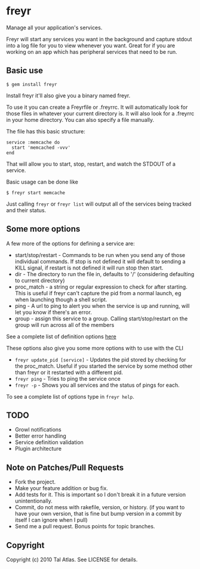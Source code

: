 # freyr

Manage all your application's services.

Freyr will start any services you want in the background and capture stdout into a log file for you to view whenever you want.
Great for if you are working on an app which has peripheral services that need to be run.

## Basic use

    $ gem install freyr

Install freyr it'll also give you a binary named freyr.

To use it you can create a Freyrfile or .freyrrc. It will automatically look for those files in whatever your current
directory is. It will also look for a .freyrrc in your home directory. You can also specify a file manually.

The file has this basic structure:

    service :memcache do
      start 'memcached -vvv'
    end

That will allow you to start, stop, restart, and watch the STDOUT of a service.

Basic usage can be done like

    $ freyr start memcache

Just calling `freyr` or `freyr list` will output all of the services being tracked and their status.

## Some more options

A few more of the options for defining a service are:

* start/stop/restart - Commands to be run when you send any of those individual commands. If stop is not defined it will
default to sending a KILL signal, if restart is not defined it will run stop then start.
* dir - The directory to run the file in, defaults to '/' (considering defaulting to current directory)
* proc_match - a string or regular expression to check for after starting. This is useful if freyr can't capture the pid
from a normal launch, eg when launching though a shell script.
* ping - A url to ping to alert you when the service is up and running, will let you know if there's an error.
* group - assign this service to a group. Calling start/stop/restart on the group will run across all of the members

See a complete list of definition options [here](https://github.com/Talby/freyr/wiki/Service-Definition-Options)

These options also give you some more options with to use with the CLI

* `freyr update_pid [service]` - Updates the pid stored by checking for the proc_match. Useful if you started the service
by some method other than freyr or it restarted with a different pid.
* `freyr ping` - Tries to ping the service once
* `freyr -p` - Shows you all services and the status of pings for each.

To see a complete list of options type in `freyr help`.

## TODO

* Growl notifications
* Better error handling
* Service definition validation
* Plugin architecture

## Note on Patches/Pull Requests
 
* Fork the project.
* Make your feature addition or bug fix.
* Add tests for it. This is important so I don't break it in a
  future version unintentionally.
* Commit, do not mess with rakefile, version, or history.
  (if you want to have your own version, that is fine but bump version in a commit by itself I can ignore when I pull)
* Send me a pull request. Bonus points for topic branches.

## Copyright

Copyright (c) 2010 Tal Atlas. See LICENSE for details.
